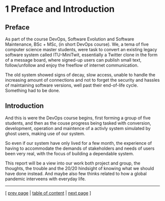 # 1 Preface and Introduction

## Preface
As part of the course DevOps, Software Evolution and Software Maintenance, BSc + MSc, (in short DevOps course). We, a tema of five computer science master students, were task to convert an existing legacy software system called ITU-MiniTwit, essentially a Twitter clone in the form of a message board, where signed-up users can publish small text, follow/unfollow and enjoy the freeflow of internet communication.

The old system showed signs of decay, slow access, unable to handle the increasing amount of connections and not to forget the security and hassles of maintaining software versions, well past their end-of-life cycle. Something had to be done.

## Introduction
And this is were the DevOps course begins, first forming a group of five students, and then as the couse progress being tasked with conversion, development, operation and maintence of a activly system simulated by ghost users, making use of our system.

So even if our system have only lived for a few month, the experience of having to accommodate the demands of stakeholders and needs of users been very real, with the focus of building a dependable system.

This report will be a view into our work both project and group, the thoughts, the trouble and the 20/20 hindsight of knowing what we should have done instead. And maybe also few thinks related to how a global pandemic interveens with everyday life.

---
[ [prev page](../table_of_content.md) | [table of content](../table_of_content.md) | [next page](../chapters/200_systems_perspective.md) ]
